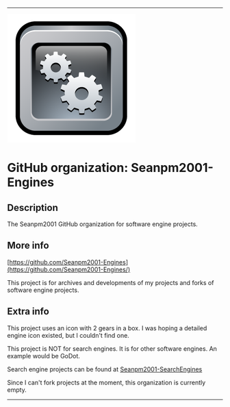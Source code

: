 
***

![EngineIcon1.png failed to load. The file may be missing or corrupt. Check the file path for errors first.](/AdditionalInfo/2/Seanpm2001-Engines/EngineIcon1.png)

# GitHub organization: Seanpm2001-Engines

## Description

The Seanpm2001 GitHub organization for software engine projects.

## More info

[https://github.com/Seanpm2001-Engines](https://github.com/Seanpm2001-Engines/)

This project is for archives and developments of my projects and forks of software engine projects.

## Extra info

This project uses an icon with 2 gears in a box. I was hoping a detailed engine icon existed, but I couldn't find one.

This project is NOT for search engines. It is for other software engines. An example would be GoDot.

Search engine projects can be found at [Seanpm2001-SearchEngines](/AdditionalInfo/2/Seanpm2001-SearchEngines/)

Since I can't fork projects at the moment, this organization is currently empty.

<!-- The home repository for this project, lies at [seanpm2001/Seanpm2001-Engines](https://github.com/seanpm2001/Seanpm2001-Engines/) !-->

***
